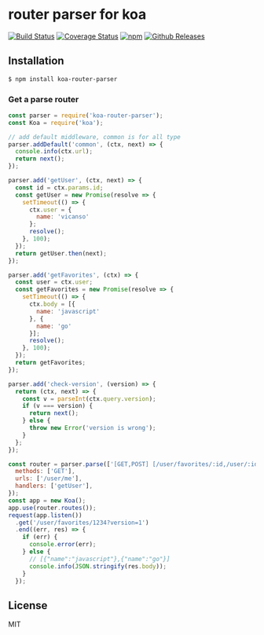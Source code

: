 # router parser for koa

[![Build Status](https://travis-ci.org/vicanso/koa-router-parser.svg?style=flat-square)](https://travis-ci.org/vicanso/koa-router-parser)
[![Coverage Status](https://img.shields.io/coveralls/vicanso/koa-router-parser/master.svg?style=flat)](https://coveralls.io/r/vicanso/koa-router-parser?branch=master)
[![npm](http://img.shields.io/npm/v/koa-router-parser.svg?style=flat-square)](https://www.npmjs.org/package/koa-router-parser)
[![Github Releases](https://img.shields.io/npm/dm/koa-router-parser.svg?style=flat-square)](https://github.com/vicanso/koa-router-parser)

## Installation

```bash
$ npm install koa-router-parser
```

### Get a parse router

```js
const parser = require('koa-router-parser');
const Koa = require('koa');

// add default middleware, common is for all type
parser.addDefault('common', (ctx, next) => {
  console.info(ctx.url);
  return next();
});

parser.add('getUser', (ctx, next) => {
  const id = ctx.params.id;
  const getUser = new Promise(resolve => {
    setTimeout(() => {
      ctx.user = {
        name: 'vicanso'
      };
      resolve();
    }, 100);
  });
  return getUser.then(next);
});

parser.add('getFavorites', (ctx) => {
  const user = ctx.user;
  const getFavorites = new Promise(resolve => {
    setTimeout(() => {
      ctx.body = [{
        name: 'javascript'
      }, {
        name: 'go'
      }];
      resolve();
    }, 100);
  });
  return getFavorites;
});

parser.add('check-version', (version) => {
  return (ctx, next) => {
    const v = parseInt(ctx.query.version);
    if (v === version) {
      return next();
    } else {
      throw new Error('version is wrong');
    }
  };
});

const router = parser.parse(['[GET,POST] [/user/favorites/:id,/user/:id] [check-version(1) & getUser & getFavorites]', {
  methods: ['GET'],
  urls: ['/user/me'],
  handlers: ['getUser'],
});
const app = new Koa();
app.use(router.routes());
request(app.listen())
  .get('/user/favorites/1234?version=1')
  .end((err, res) => {
    if (err) {
      console.error(err);
    } else {
      // [{"name":"javascript"},{"name":"go"}]
      console.info(JSON.stringify(res.body));
    }
  });

```

## License

MIT
